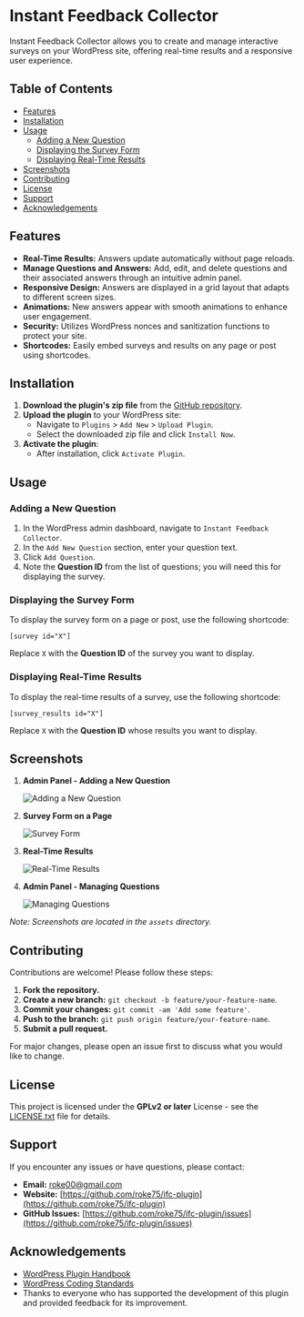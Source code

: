 # Instant Feedback Collector

Instant Feedback Collector allows you to create and manage interactive surveys on your WordPress site, offering real-time results and a responsive user experience.

## Table of Contents

- [Features](#features)
- [Installation](#installation)
- [Usage](#usage)
  - [Adding a New Question](#adding-a-new-question)
  - [Displaying the Survey Form](#displaying-the-survey-form)
  - [Displaying Real-Time Results](#displaying-real-time-results)
- [Screenshots](#screenshots)
- [Contributing](#contributing)
- [License](#license)
- [Support](#support)
- [Acknowledgements](#acknowledgements)

## Features

- **Real-Time Results:** Answers update automatically without page reloads.
- **Manage Questions and Answers:** Add, edit, and delete questions and their associated answers through an intuitive admin panel.
- **Responsive Design:** Answers are displayed in a grid layout that adapts to different screen sizes.
- **Animations:** New answers appear with smooth animations to enhance user engagement.
- **Security:** Utilizes WordPress nonces and sanitization functions to protect your site.
- **Shortcodes:** Easily embed surveys and results on any page or post using shortcodes.

## Installation

1. **Download the plugin's zip file** from the [GitHub repository](#).
2. **Upload the plugin** to your WordPress site:
   - Navigate to `Plugins` > `Add New` > `Upload Plugin`.
   - Select the downloaded zip file and click `Install Now`.
3. **Activate the plugin**:
   - After installation, click `Activate Plugin`.

## Usage

### Adding a New Question

1. In the WordPress admin dashboard, navigate to `Instant Feedback Collector`.
2. In the `Add New Question` section, enter your question text.
3. Click `Add Question`.
4. Note the **Question ID** from the list of questions; you will need this for displaying the survey.

### Displaying the Survey Form

To display the survey form on a page or post, use the following shortcode:

```wordpress
[survey id="X"]
```

Replace `X` with the **Question ID** of the survey you want to display.

### Displaying Real-Time Results

To display the real-time results of a survey, use the following shortcode:

```wordpress
[survey_results id="X"]
```

Replace `X` with the **Question ID** whose results you want to display.

## Screenshots

1. **Admin Panel - Adding a New Question**

   ![Adding a New Question](assets/screenshot-1.png)

2. **Survey Form on a Page**

   ![Survey Form](assets/screenshot-2.png)

3. **Real-Time Results**

   ![Real-Time Results](assets/screenshot-3.png)

4. **Admin Panel - Managing Questions**

   ![Managing Questions](assets/screenshot-4.png)

*Note: Screenshots are located in the `assets` directory.*

## Contributing

Contributions are welcome! Please follow these steps:

1. **Fork the repository.**
2. **Create a new branch:** `git checkout -b feature/your-feature-name`.
3. **Commit your changes:** `git commit -am 'Add some feature'`.
4. **Push to the branch:** `git push origin feature/your-feature-name`.
5. **Submit a pull request.**

For major changes, please open an issue first to discuss what you would like to change.

## License

This project is licensed under the **GPLv2 or later** License - see the [LICENSE.txt](LICENSE.txt) file for details.

## Support

If you encounter any issues or have questions, please contact:

- **Email:** [roke00@gmail.com](mailto:roke00@gmail.com)
- **Website:** [https://github.com/roke75/ifc-plugin](https://github.com/roke75/ifc-plugin)
- **GitHub Issues:** [https://github.com/roke75/ifc-plugin/issues](https://github.com/roke75/ifc-plugin/issues)

## Acknowledgements

- [WordPress Plugin Handbook](https://developer.wordpress.org/plugins/)
- [WordPress Coding Standards](https://developer.wordpress.org/coding-standards/wordpress-coding-standards/)
- Thanks to everyone who has supported the development of this plugin and provided feedback for its improvement.
